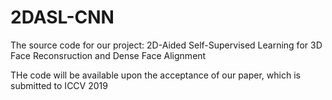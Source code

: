 # 2DASL-CNN
The source code for our project: 2D-Aided Self-Supervised Learning for 3D Face Reconsruction and Dense Face Alignment

THe code will be available upon the acceptance of our paper, which is submitted to ICCV 2019

